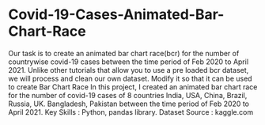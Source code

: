 # Covid-19-Cases-Animated-Bar-Chart-Race
Our task is to create an animated bar chart race(bcr) for the number of countrywise covid-19 cases between the time period of Feb 2020 to April 2021.
Unlike other tutorials that allow you to use a pre loaded bcr dataset, we will process and clean our own dataset. Modify it so that it can be used to create Bar Chart Race
In this project, I created an animated bar chart race for the number of covid-19 cases of 8 countries India,
USA, China, Brazil, Russia, UK. Bangladesh, Pakistan between the time period of Feb 2020 to April 2021.
Key Skills : Python, pandas library.
Dataset Source : kaggle.com
